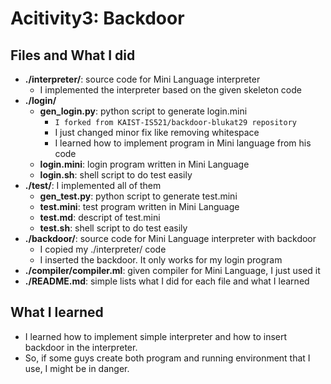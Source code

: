 # Acitivity3: Backdoor

## Files and What I did

* **./interpreter/**: source code for Mini Language interpreter
    * I implemented the interpreter based on the given skeleton code
* **./login/**
    * **gen_login.py**: python script to generate login.mini
        * `I forked from KAIST-IS521/backdoor-blukat29 repository`
        * I just changed minor fix like removing whitespace
        * I learned how to implement program in Mini language from his code
    * **login.mini**: login program written in Mini Language
    * **login.sh**: shell script to do test easily
* **./test/**: I implemented all of them
    * **gen_test.py**: python script to generate test.mini
    * **test.mini**: test program written in Mini Language
    * **test.md**: descript of test.mini
    * **test.sh**: shell script to do test easily
* **./backdoor/**: source code for Mini Language interpreter with backdoor
    * I copied my ./interpreter/ code
    * I inserted the backdoor. It only works for my login program
* **./compiler/compiler.ml**: given compiler for Mini Language, I just used it
* **./README.md**: simple lists what I did for each file and what I learned

## What I learned

* I learned how to implement simple interpreter and how to insert backdoor in the interpreter.
* So, if some guys create both program and running environment that I use, I might be in danger.
